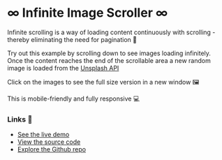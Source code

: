 # ∞ Infinite Image Scroller ∞

Infinite scrolling is a way of loading content continuously with scrolling - thereby eliminating the need for pagination 📖  

Try out this example by scrolling down to see images loading infinitely. Once the content reaches the end of the scrollable area a new random image is loaded from the [Unsplash API](https://source.unsplash.com)

Click on the images to see the full size version in a new window 🖼️ 

This is mobile-friendly and fully responsive 💻 

### Links 🔗
- [See the live demo](https://js-infinite-image-scroller-with-unsplash-api.rolandjlevy.repl.co/)
- [View the source code](https://repl.it/@RolandJLevy/js-infinite-image-scroller-with-unsplash-api)
- [Explore the Github repo](https://github.com/rolandjlevy/js-infinite-scrolling-with-unsplash-api)